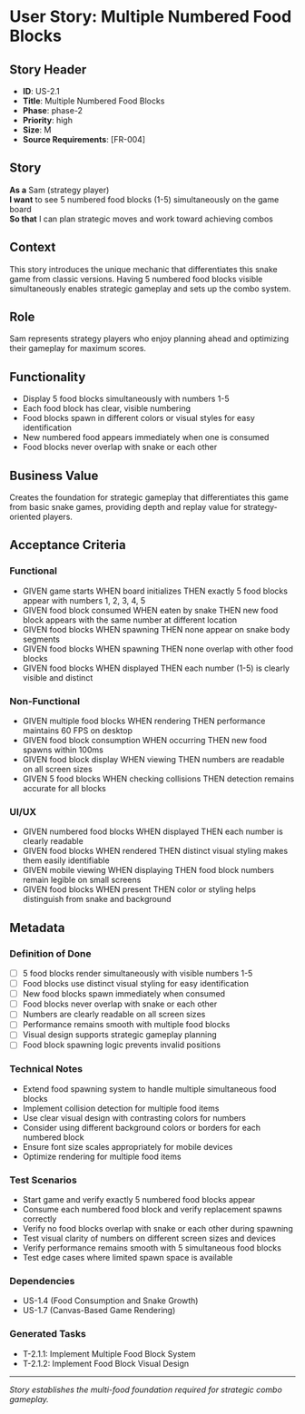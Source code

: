 # User Story: Multiple Numbered Food Blocks

## Story Header

- **ID**: US-2.1
- **Title**: Multiple Numbered Food Blocks
- **Phase**: phase-2
- **Priority**: high
- **Size**: M
- **Source Requirements**: [FR-004]

## Story

**As a** Sam (strategy player)  
**I want** to see 5 numbered food blocks (1-5) simultaneously on the game board  
**So that** I can plan strategic moves and work toward achieving combos

## Context

This story introduces the unique mechanic that differentiates this snake game from classic versions. Having 5 numbered food blocks visible simultaneously enables strategic gameplay and sets up the combo system.

## Role

Sam represents strategy players who enjoy planning ahead and optimizing their gameplay for maximum scores.

## Functionality

- Display 5 food blocks simultaneously with numbers 1-5
- Each food block has clear, visible numbering
- Food blocks spawn in different colors or visual styles for easy identification
- New numbered food appears immediately when one is consumed
- Food blocks never overlap with snake or each other

## Business Value

Creates the foundation for strategic gameplay that differentiates this game from basic snake games, providing depth and replay value for strategy-oriented players.

## Acceptance Criteria

### Functional

- GIVEN game starts WHEN board initializes THEN exactly 5 food blocks appear with numbers 1, 2, 3, 4, 5
- GIVEN food block consumed WHEN eaten by snake THEN new food block appears with the same number at different location
- GIVEN food blocks WHEN spawning THEN none appear on snake body segments
- GIVEN food blocks WHEN spawning THEN none overlap with other food blocks
- GIVEN food blocks WHEN displayed THEN each number (1-5) is clearly visible and distinct

### Non-Functional

- GIVEN multiple food blocks WHEN rendering THEN performance maintains 60 FPS on desktop
- GIVEN food block consumption WHEN occurring THEN new food spawns within 100ms
- GIVEN food block display WHEN viewing THEN numbers are readable on all screen sizes
- GIVEN 5 food blocks WHEN checking collisions THEN detection remains accurate for all blocks

### UI/UX

- GIVEN numbered food blocks WHEN displayed THEN each number is clearly readable
- GIVEN food blocks WHEN rendered THEN distinct visual styling makes them easily identifiable
- GIVEN mobile viewing WHEN displaying THEN food block numbers remain legible on small screens
- GIVEN food blocks WHEN present THEN color or styling helps distinguish from snake and background

## Metadata

### Definition of Done

- [ ] 5 food blocks render simultaneously with visible numbers 1-5
- [ ] Food blocks use distinct visual styling for easy identification
- [ ] New food blocks spawn immediately when consumed
- [ ] Food blocks never overlap with snake or each other
- [ ] Numbers are clearly readable on all screen sizes
- [ ] Performance remains smooth with multiple food blocks
- [ ] Visual design supports strategic gameplay planning
- [ ] Food block spawning logic prevents invalid positions

### Technical Notes

- Extend food spawning system to handle multiple simultaneous food blocks
- Implement collision detection for multiple food items
- Use clear visual design with contrasting colors for numbers
- Consider using different background colors or borders for each numbered block
- Ensure font size scales appropriately for mobile devices
- Optimize rendering for multiple food items

### Test Scenarios

- Start game and verify exactly 5 numbered food blocks appear
- Consume each numbered food block and verify replacement spawns correctly
- Verify no food blocks overlap with snake or each other during spawning
- Test visual clarity of numbers on different screen sizes and devices
- Verify performance remains smooth with 5 simultaneous food blocks
- Test edge cases where limited spawn space is available

### Dependencies

- US-1.4 (Food Consumption and Snake Growth)
- US-1.7 (Canvas-Based Game Rendering)

### Generated Tasks

- T-2.1.1: Implement Multiple Food Block System
- T-2.1.2: Implement Food Block Visual Design

---

_Story establishes the multi-food foundation required for strategic combo gameplay._
